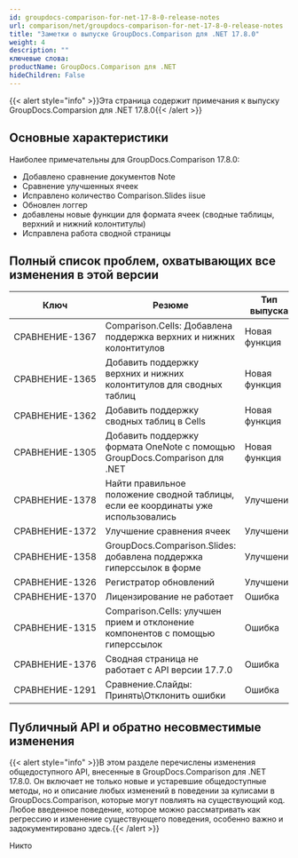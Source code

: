 ```yaml
---
id: groupdocs-comparison-for-net-17-8-0-release-notes
url: comparison/net/groupdocs-comparison-for-net-17-8-0-release-notes
title: "Заметки о выпуске GroupDocs.Comparison для .NET 17.8.0"
weight: 4
description: ""
ключевые слова:
productName: GroupDocs.Comparison для .NET
hideChildren: False
---
```

{{< alert style="info" >}}Эта страница содержит примечания к выпуску GroupDocs.Comparsion для .NET 17.8.0{{< /alert >}}

## Основные характеристики

Наиболее примечательны для GroupDocs.Comparison 17.8.0:

* Добавлено сравнение документов Note
* Сравнение улучшенных ячеек
* Исправлено количество Comparison.Slides iisue
* Обновлен логгер
* добавлены новые функции для формата ячеек (сводные таблицы, верхний и нижний колонтитулы)
* Исправлена работа сводной страницы

## Полный список проблем, охватывающих все изменения в этой версии

| Ключ | Резюме | Тип выпуска |
| --- | --- | --- |
| СРАВНЕНИЕ-1367 | Comparison.Cells: Добавлена поддержка верхних и нижних колонтитулов | Новая функция |
| СРАВНЕНИЕ-1365 | Добавить поддержку верхних и нижних колонтитулов для сводных таблиц | Новая функция |
| СРАВНЕНИЕ-1362 | Добавить поддержку сводных таблиц в Cells | Новая функция |
| СРАВНЕНИЕ-1305 | Добавить поддержку формата OneNote с помощью GroupDocs.Comparison для .NET | Новая функция |
| СРАВНЕНИЕ-1378 | Найти правильное положение сводной таблицы, если ее координаты уже использовались | Улучшение |
| СРАВНЕНИЕ-1372 | Улучшение сравнения ячеек | Улучшение |
| СРАВНЕНИЕ-1358 | GroupDocs.Comparison.Slides: добавлена поддержка гиперссылок в форме | Улучшение |
| СРАВНЕНИЕ-1326 | Регистратор обновлений | Улучшение |
| СРАВНЕНИЕ-1370 | Лицензирование не работает | Ошибка |
| СРАВНЕНИЕ-1315 | Comparison.Cells: улучшен прием и отклонение компонентов с помощью гиперссылок | Ошибка |
| СРАВНЕНИЕ-1376 | Сводная страница не работает с API версии 17.7.0 | Ошибка |
| СРАВНЕНИЕ-1291 | Сравнение.Слайды: Принять\\Отклонить ошибки | Ошибка |

## Публичный API и обратно несовместимые изменения

{{< alert style="info" >}}В этом разделе перечислены изменения общедоступного API, внесенные в GroupDocs.Comparison для .NET 17.8.0. Он включает не только новые и устаревшие общедоступные методы, но и описание любых изменений в поведении за кулисами в GroupDocs.Comparison, которые могут повлиять на существующий код. Любое введенное поведение, которое можно рассматривать как регрессию и изменение существующего поведения, особенно важно и задокументировано здесь.{{< /alert >}}

  


Никто

